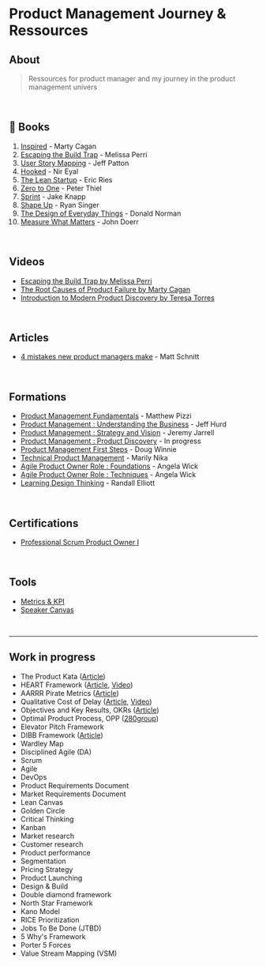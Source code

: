 # Product Management Journey & Ressources

## About

> Ressources for product manager and my journey in the product management univers

<br>

## &#128215; Books

1. [Inspired](https://amzn.to/45HBSaC) - Marty Cagan 
2. [Escaping the Build Trap](https://amzn.to/3OCL8ad) - Melissa Perri
3. [User Story Mapping](https://amzn.to/44PptkO) -  Jeff Patton
4. [Hooked](https://amzn.to/3KlvKN7) - Nir Eyal
5. [The Lean Startup](https://amzn.to/3Ohzu3h) - Eric Ries
6. [Zero to One](https://amzn.to/47bmG7h) - Peter Thiel
7. [Sprint](https://amzn.to/3qlz83D) - Jake Knapp
8. [Shape Up](https://basecamp.com/shapeup) - Ryan Singer
9. [The Design of Everyday Things](https://amzn.to/3YoubUn) - Donald Norman
10. [Measure What Matters](https://amzn.to/3DBTkRN) - John Doerr

<br>

## Videos

- [Escaping the Build Trap by Melissa Perri](https://www.youtube.com/watch?v=DmJXpI7OJuY)
- [The Root Causes of Product Failure by Marty Cagan](https://www.youtube.com/watch?v=9dccd8lihpQ)
- [Introduction to Modern Product Discovery by Teresa Torres](https://www.youtube.com/watch?v=l7-5x0ra2tc)

<br>


## Articles
- [4 mistakes new product managers make](https://product.hubspot.com/blog/4-mistakes-new-product-managers-make) - Matt Schnitt


<br>


## Formations
- [Product Management Fundamentals](https://www.pluralsight.com/courses/product-management-fundamentals) - Matthew Pizzi
- [Product Management : Understanding the Business](https://www.pluralsight.com/courses/product-management-understanding-business) - Jeff Hurd
- [Product Management : Strategy and Vision](https://www.pluralsight.com/courses/product-management-strategy-vision) - Jeremy Jarrell
- [Product Management : Product Discovery]() - In progress
- [Product Management First Steps]() - Doug Winnie
- [Technical Product Management]() - Marily Nika
- [Agile Product Owner Role : Foundations]() - Angela Wick
- [Agile Product Owner Role : Techniques]() - Angela Wick
- [Learning Design Thinking]() - Randall Elliott

<br>

## Certifications
- [Professional Scrum Product Owner I](https://www.scrum.org/assessments/professional-scrum-product-owner-i-certification)

<br>

## Tools
- [Metrics & KPI](https://github.com/robotsatan/PM-Repos/blob/main/tools/metrics.md)
- [Speaker Canvas](https://github.com/robotsatan/product-management-repository/blob/main/tools/Speaker%20Canvas.pdf)

<br>

---

## Work in progress

- The Product Kata ([Article](https://melissaperri.com/blog/2015/07/22/the-product-kata))
- HEART Framework ([Article](https://www.appcues.com/blog/google-improves-user-experience-with-heart-framework), [Video](https://www.youtube.com/watch?v=YugESrDVHuo))
- AARRR Pirate Metrics ([Article](https://www.designwithvalue.com/aarrr-framework))
- Qualitative Cost of Delay ([Article](https://blackswanfarming.com/qualitative-cost-delay/), [Video](https://www.youtube.com/watch?v=OmU5yIu7vRw))
- Objectives and Key Results, OKRs ([Article](https://rework.withgoogle.com/guides/set-goals-with-okrs/steps/introduction/))
- Optimal Product Process, OPP ([280group](https://280group.com/product-management-methodology/optimal-product-process-framework/))
- Elevator Pitch Framework
- DIBB Framework ([Article](https://artkai.io/blog/dibb-framework))
- Wardley Map
- Disciplined Agile (DA)
- Scrum
- Agile
- DevOps
- Product Requirements Document
- Market Requirements Document
- Lean Canvas
- Golden Circle
- Critical Thinking
- Kanban
- Market research
- Customer research
- Product performance
- Segmentation
- Pricing Strategy
- Product Launching
- Design & Build
- Double diamond framework
- North Star Framework
- Kano Model
- RICE Prioritization
- Jobs To Be Done (JTBD)
- 5 Why's Framework
- Porter 5 Forces
- Value Stream Mapping (VSM)

<br>


